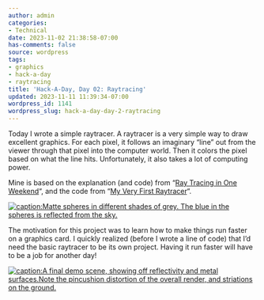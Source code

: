 ```yaml
---
author: admin
categories:
- Technical
date: 2023-11-02 21:38:58-07:00
has-comments: false
source: wordpress
tags:
- graphics
- hack-a-day
- raytracing
title: 'Hack-A-Day, Day 02: Raytracing'
updated: 2023-11-11 11:39:34-07:00
wordpress_id: 1141
wordpress_slug: hack-a-day-day-2-raytracing
---
```

Today I wrote a simple raytracer. A raytracer is a very simple way to draw excellent graphics. For each pixel, it follows an imaginary “line” out from the viewer through that pixel into the computer world. Then it colors the pixel based on what the line hits. Unfortunately, it also takes a lot of computing power.

Mine is based on the explanation (and code) from “[Ray Tracing in One Weekend](https://raytracing.github.io/books/RayTracingInOneWeekend.html)“, and the code from “[My Very First Raytracer](http://canonical.org/~kragen/sw/aspmisc/my-very-first-raytracer.html)“.

[![caption:Matte spheres in different shades of grey. The blue in the spheres is reflected from the sky.](/wp-content/uploads/2023/11/v11b.png)](https://github.com/za3k/ha3k-02)

The motivation for this project was to learn how to make things run faster on a graphics card. I quickly realized (before I wrote a line of code) that I’d need the basic raytracer to be its own project. Having it run faster will have to be a job for another day!

[![caption:A final demo scene, showing off reflectivity and metal surfaces.Note the pincushion distortion of the overall render, and striations on the ground.](/wp-content/uploads/2023/11/v15c.png)](https://github.com/za3k/ha3k-02)
